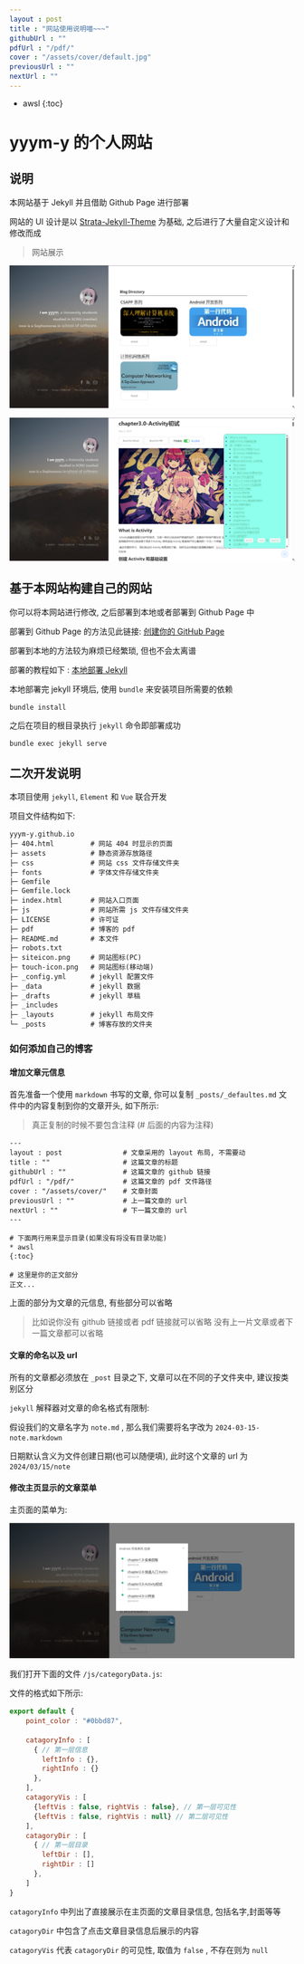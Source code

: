 ```yaml
---
layout : post
title : "网站使用说明喵~~~"
githubUrl : ""
pdfUrl : "/pdf/"
cover : "/assets/cover/default.jpg"
previousUrl : ""
nextUrl : ""
---
```

* awsl
{:toc}


# yyym-y 的个人网站

## 说明

本网站基于 Jekyll 并且借助 Github Page 进行部署

网站的 UI 设计是以 [Strata-Jekyll-Theme](https://github.com/old-jekyll-templates/Strata-Jekyll-Theme) 为基础, 之后进行了大量自定义设计和修改而成

> 网站展示

![](/assets\basic\main.png)

![](/assets\basic\postImg.png)


## 基于本网站构建自己的网站

你可以将本网站进行修改, 之后部署到本地或者部署到 Github Page 中

部署到 Github Page 的方法见此链接: [创建你的 GitHub Page](https://docs.github.com/zh/pages/getting-started-with-github-pages/creating-a-github-pages-site)

部署到本地的方法较为麻烦已经繁琐, 但也不会太离谱

部署的教程如下 : [本地部署 Jekyll](https://zhuanlan.zhihu.com/p/139567128)

本地部署完 jekyll 环境后, 使用 `bundle` 来安装项目所需要的依赖

```
bundle install
```

之后在项目的根目录执行 `jekyll` 命令即部署成功

```
bundle exec jekyll serve
```


## 二次开发说明

本项目使用 `jekyll`, `Element` 和 `Vue` 联合开发

项目文件结构如下:


```
yyym-y.github.io
├─ 404.html         # 网站 404 时显示的页面
├─ assets           # 静态资源存放路径
├─ css              # 网站 css 文件存储文件夹
├─ fonts            # 字体文件存储文件夹
├─ Gemfile
├─ Gemfile.lock
├─ index.html       # 网站入口页面
├─ js               # 网站所需 js 文件存储文件夹
├─ LICENSE          # 许可证
├─ pdf              # 博客的 pdf
├─ README.md        # 本文件
├─ robots.txt
├─ siteicon.png     # 网站图标(PC)
├─ touch-icon.png   # 网站图标(移动端)
├─ _config.yml      # jekyll 配置文件
├─ _data            # jekyll 数据
├─ _drafts          # jekyll 草稿
├─ _includes
├─ _layouts         # jekyll 布局文件
└─ _posts           # 博客存放的文件夹
```

### 如何添加自己的博客

#### 增加文章元信息

首先准备一个使用 `markdown` 书写的文章, 你可以复制 `_posts/_defaultes.md` 文件中的内容复制到你的文章开头, 如下所示:

> 真正复制的时候不要包含注释 (# 后面的内容为注释)

```
---
layout : post               # 文章采用的 layout 布局, 不需要动
title : ""                  # 这篇文章的标题
githubUrl : ""              # 这篇文章的 github 链接
pdfUrl : "/pdf/"            # 这篇文章的 pdf 文件路径
cover : "/assets/cover/"    # 文章封面
previousUrl : ""            # 上一篇文章的 url
nextUrl : ""                # 下一篇文章的 url
---

# 下面两行用来显示目录(如果没有将没有目录功能)
* awsl
{:toc}

# 这里是你的正文部分
正文...
```

上面的部分为文章的元信息, 有些部分可以省略

> 比如说你没有 github 链接或者 pdf 链接就可以省略
> 没有上一片文章或者下一篇文章都可以省略

#### 文章的命名以及 url

所有的文章都必须放在 `_post` 目录之下, 文章可以在不同的子文件夹中, 建议按类别区分

`jekyll` 解释器对文章的命名格式有限制:

假设我们的文章名字为 `note.md` , 那么我们需要将名字改为 `2024-03-15-note.markdown`

日期默认含义为文件创建日期(也可以随便填), 此时这个文章的 url 为 `2024/03/15/note`

#### 修改主页显示的文章菜单

主页面的菜单为:

![](/assets/basic/main-menu.png)

我们打开下面的文件 `/js/categoryData.js`:

文件的格式如下所示:

```js
export default {
    point_color : "#0bbd87",

    catagoryInfo : [
      { // 第一层信息
        leftInfo : {},
        rightInfo : {}
      },
    ],
    catagoryVis : [
      {leftVis : false, rightVis : false}, // 第一层可见性
      {leftVis : false, rightVis : null} // 第二层可见性
    ],
    catagoryDir : [
      { // 第一层目录
        leftDir : [],
        rightDir : []
      },
    ]
}
```

`catagoryInfo` 中列出了直接展示在主页面的文章目录信息, 包括名字,封面等等

`catagoryDir` 中包含了点击文章目录信息后展示的内容

`catagoryVis` 代表 `catagoryDir` 的可见性, 取值为 `false` , 不存在则为 `null`

